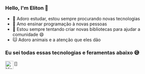 ### Hello, I'm Eliton 👋

- 🔭 Adoro estudar, estou sempre procurando novas tecnologias
- 🌱 Amo ensinar programação à novas pessoas
- 👯 Estou sempre tentando criar novas bibliotecas para ajudar a comunidade 😄
- 🐱 Adoro animais e a atenção que eles dão

### Eu sei todas essas tecnologias e feramentas abaixo 😅

[<img align='left' alt='Visual Studio Code' width='26px' src='https://img.icons8.com/fluent/2x/visual-studio-code-2019.png'/>]
